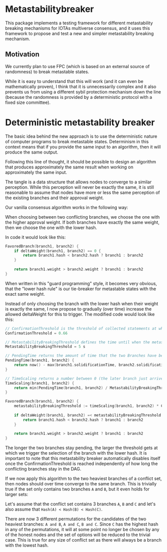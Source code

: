 # Metastabilitybreaker
This package implements a testing framework for different metastability breaking mechanisms for IOTAs multiverse consensus, and it uses this framework to propose and test a new and simpler metastability breaking mechanism.

## Motivation

We currently plan to use FPC (which is based on an external source of randomness) to break metastable states.

While it is easy to understand that this will work (and it can even be mathematically proven), I think that it is unnecessarily complex and it also prevents us from using a different sybil protection mechanism down the line (because the randomness is provided by a deterministic protocol with a fixed size committee).

# Deterministic metastability breaker

The basic idea behind the new approach is to use the deterministic nature of computer programs to break metastable states. Determinism in this context means that if you provide the same input to an algorithm, then it will produce the same output.

Following this line of thought, it should be possible to design an algorithm that produces approximately the same result when working on approximately the same input.

The tangle is a data structure that allows nodes to converge to a similar perception. While this perception will never be exactly the same, it is still reasonable to assume that nodes have more or less the same perception of the existing branches and their approval weight.

Our vanilla consensus algorithm works in the following way:

When choosing between two conflicting branches, we choose the one with the higher approval weight. If both branches have exactly the same weight, then we choose the one with the lower hash.

In code it would look like this:

```go
FavoredBranch(branch1, branch2) {
	if deltaWeight(branch1, branch2) == 0 {
		return branch1.hash < branch2.hash ? branch1 : branch2
	}
	
	return branch1.weight > branch2.weight ? branch1 : branch2
}
```

When written in this "guard programming" style, it becomes very obvious, that the "lower hash rule" is our tie-breaker for metastable states with the exact same weight.

Instead of only choosing the branch with the lower hash when their weight is exactly the same, I now propose to gradually (over time) increase the allowed deltaWeight for this to trigger. The modified code would look like this:

```go
// ConfirmationThreshold is the threshold of collected statements at which we consider something confirmed
ConfirmationThreshold = 0.66

// MetastabilityBreakingThreshold defines the time until when the metastability breaking mechanism will unfold its full power. 
MetastabilityBreakingThreshold = 5 s

// PendingTime returns the amount of time that the two Branches have been conflicting already (now - arrival time of the conflict).
PendingTime(branch1, branch2) {
	return now() - max(branch1.solidificationTime, branch2.solidificationTime)
}

// TimeScaling returns a number between 0 (the later branch just arrived) and 1 (the later branch arrived more than <MetastabilityBreakingThreshold> seconds ago)
TimeScaling(branch1, branch2) {
	return min(PendingTime(branch1, branch2) / MetastabilityBreakingThreshold, 1)
}

FavoredBranch(branch1, branch2) {
	metastabilityBreakingThreshold := timeScaling(branch1, branch2) * ConfirmationThreshold
	
	if deltaWeight(branch1, branch2) =< metastabilityBreakingThreshold {
		return branch1.hash < branch2.hash ? branch1 : branch2
	}
	
	return branch1.weight > branch2.weight ? branch1 : branch2
}
```

The longer the two branches stay pending, the larger the threshold gets at which we trigger the selection of the branch with the lower hash. It is important to note that this metastability breaker automatically disables itself once the ConfirmationThreshold is reached independently of how long the conflicting branches stay in the DAG.

If we now apply this algorithm to the two heaviest branches of a conflict set, then nodes should over time converge to the same branch. This is trivially true if the set only contains two branches `A` and `B`, but it even holds for larger sets:

Let's assume that the conflict set contains 3 branches `A`, `B` and `C` and let's also assume that `Hash(A) < Hash(B) < Hash(C)`.

There are now 3 different permutations for the candidates of the two heaviest branches: `A and B`,  `A and C`, `B and C`. Since `C` has the highest hash in any of the permutations, it will at some point no longer be chosen by any of the honest nodes and the set of options will be reduced to the trivial case. This is true for any size of conflict set as there will always be a branch with the lowest hash.